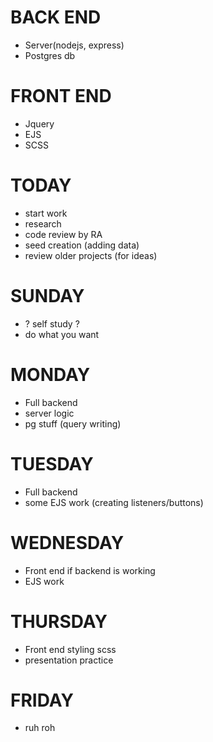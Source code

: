 # BACK END
- Server(nodejs, express)
- Postgres db


# FRONT END
- Jquery
- EJS
- SCSS






# TODAY
- start work
- research
- code review by RA
- seed creation (adding data)
- review older projects (for ideas)


# SUNDAY
- ? self study ?
- do what you want

# MONDAY
- Full backend
- server logic
- pg stuff (query writing)


# TUESDAY
- Full backend
- some EJS work (creating listeners/buttons)


# WEDNESDAY
- Front end if backend is working
- EJS work


# THURSDAY
- Front end styling scss
- presentation practice


# FRIDAY 
- ruh roh
